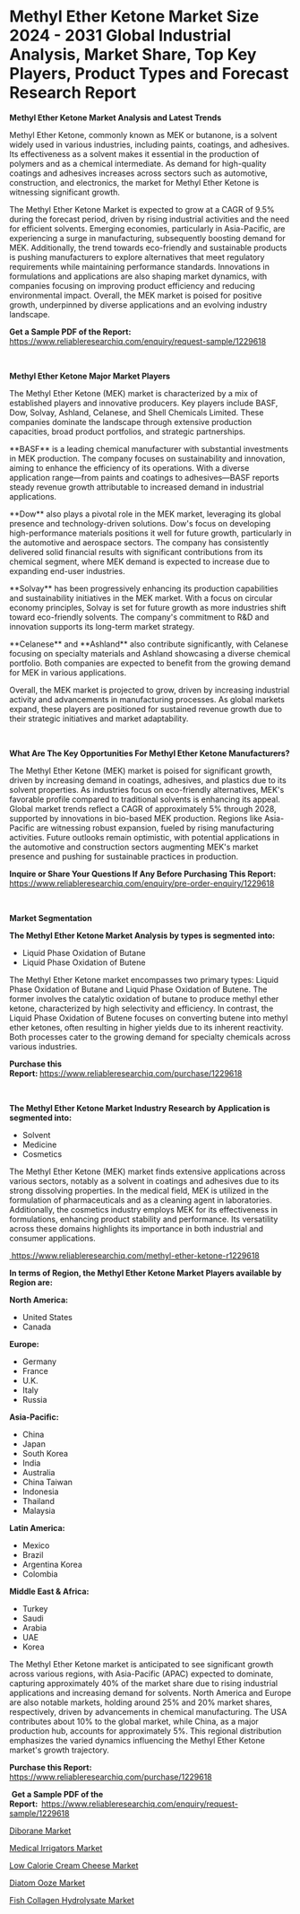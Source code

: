 <p><h1>Methyl Ether Ketone Market Size 2024 - 2031 Global Industrial Analysis, Market Share, Top Key Players, Product Types and Forecast Research Report</h1></p><p><strong>Methyl Ether Ketone Market Analysis and Latest Trends</strong></p>
<p><p>Methyl Ether Ketone, commonly known as MEK or butanone, is a solvent widely used in various industries, including paints, coatings, and adhesives. Its effectiveness as a solvent makes it essential in the production of polymers and as a chemical intermediate. As demand for high-quality coatings and adhesives increases across sectors such as automotive, construction, and electronics, the market for Methyl Ether Ketone is witnessing significant growth.</p><p>The Methyl Ether Ketone Market is expected to grow at a CAGR of 9.5% during the forecast period, driven by rising industrial activities and the need for efficient solvents. Emerging economies, particularly in Asia-Pacific, are experiencing a surge in manufacturing, subsequently boosting demand for MEK. Additionally, the trend towards eco-friendly and sustainable products is pushing manufacturers to explore alternatives that meet regulatory requirements while maintaining performance standards. Innovations in formulations and applications are also shaping market dynamics, with companies focusing on improving product efficiency and reducing environmental impact. Overall, the MEK market is poised for positive growth, underpinned by diverse applications and an evolving industry landscape.</p></p>
<p><strong>Get a Sample PDF of the Report:&nbsp;</strong> <a href="https://www.reliableresearchiq.com/enquiry/request-sample/1229618?utm_campaign=104&utm_medium=2&utm_source=Github&utm_content=ia&utm_term=10112024&utm_id=methyl-ether-ketone">https://www.reliableresearchiq.com/enquiry/request-sample/1229618</a></p>
<p>&nbsp;</p>
<p><strong>Methyl Ether Ketone Major Market Players</strong></p>
<p><p>The Methyl Ether Ketone (MEK) market is characterized by a mix of established players and innovative producers. Key players include BASF, Dow, Solvay, Ashland, Celanese, and Shell Chemicals Limited. These companies dominate the landscape through extensive production capacities, broad product portfolios, and strategic partnerships.</p><p>**BASF** is a leading chemical manufacturer with substantial investments in MEK production. The company focuses on sustainability and innovation, aiming to enhance the efficiency of its operations. With a diverse application range—from paints and coatings to adhesives—BASF reports steady revenue growth attributable to increased demand in industrial applications.</p><p>**Dow** also plays a pivotal role in the MEK market, leveraging its global presence and technology-driven solutions. Dow's focus on developing high-performance materials positions it well for future growth, particularly in the automotive and aerospace sectors. The company has consistently delivered solid financial results with significant contributions from its chemical segment, where MEK demand is expected to increase due to expanding end-user industries.</p><p>**Solvay** has been progressively enhancing its production capabilities and sustainability initiatives in the MEK market. With a focus on circular economy principles, Solvay is set for future growth as more industries shift toward eco-friendly solvents. The company's commitment to R&D and innovation supports its long-term market strategy.</p><p>**Celanese** and **Ashland** also contribute significantly, with Celanese focusing on specialty materials and Ashland showcasing a diverse chemical portfolio. Both companies are expected to benefit from the growing demand for MEK in various applications.</p><p>Overall, the MEK market is projected to grow, driven by increasing industrial activity and advancements in manufacturing processes. As global markets expand, these players are positioned for sustained revenue growth due to their strategic initiatives and market adaptability.</p></p>
<p>&nbsp;</p>
<p><strong>What Are The Key Opportunities For Methyl Ether Ketone Manufacturers?</strong></p>
<p><p>The Methyl Ether Ketone (MEK) market is poised for significant growth, driven by increasing demand in coatings, adhesives, and plastics due to its solvent properties. As industries focus on eco-friendly alternatives, MEK's favorable profile compared to traditional solvents is enhancing its appeal. Global market trends reflect a CAGR of approximately 5% through 2028, supported by innovations in bio-based MEK production. Regions like Asia-Pacific are witnessing robust expansion, fueled by rising manufacturing activities. Future outlooks remain optimistic, with potential applications in the automotive and construction sectors augmenting MEK's market presence and pushing for sustainable practices in production.</p></p>
<p><strong>Inquire or Share Your Questions If Any Before Purchasing This Report:</strong> <a href="https://www.reliableresearchiq.com/enquiry/pre-order-enquiry/1229618?utm_campaign=104&utm_medium=2&utm_source=Github&utm_content=ia&utm_term=10112024&utm_id=methyl-ether-ketone">https://www.reliableresearchiq.com/enquiry/pre-order-enquiry/1229618</a></p>
<p>&nbsp;</p>
<p><strong>Market Segmentation</strong></p>
<p><strong>The Methyl Ether Ketone Market Analysis by types is segmented into:</strong></p>
<p><ul><li>Liquid Phase Oxidation of Butane</li><li>Liquid Phase Oxidation of Butene</li></ul></p>
<p><p>The Methyl Ether Ketone market encompasses two primary types: Liquid Phase Oxidation of Butane and Liquid Phase Oxidation of Butene. The former involves the catalytic oxidation of butane to produce methyl ether ketone, characterized by high selectivity and efficiency. In contrast, the Liquid Phase Oxidation of Butene focuses on converting butene into methyl ether ketones, often resulting in higher yields due to its inherent reactivity. Both processes cater to the growing demand for specialty chemicals across various industries.</p></p>
<p><strong>Purchase this Report:&nbsp;</strong><a href="https://www.reliableresearchiq.com/purchase/1229618?utm_campaign=104&utm_medium=2&utm_source=Github&utm_content=ia&utm_term=10112024&utm_id=methyl-ether-ketone">https://www.reliableresearchiq.com/purchase/1229618</a></p>
<p>&nbsp;</p>
<p><strong>The Methyl Ether Ketone Market Industry Research by Application is segmented into:</strong></p>
<p><ul><li>Solvent</li><li>Medicine</li><li>Cosmetics</li></ul></p>
<p><p>The Methyl Ether Ketone (MEK) market finds extensive applications across various sectors, notably as a solvent in coatings and adhesives due to its strong dissolving properties. In the medical field, MEK is utilized in the formulation of pharmaceuticals and as a cleaning agent in laboratories. Additionally, the cosmetics industry employs MEK for its effectiveness in formulations, enhancing product stability and performance. Its versatility across these domains highlights its importance in both industrial and consumer applications.</p></p>
<p><a href="https://www.reliableresearchiq.com/methyl-ether-ketone-r1229618?utm_campaign=104&utm_medium=2&utm_source=Github&utm_content=ia&utm_term=10112024&utm_id=methyl-ether-ketone">&nbsp;https://www.reliableresearchiq.com/methyl-ether-ketone-r1229618</a></p>
<p><strong>In terms of Region, the Methyl Ether Ketone Market Players available by Region are:</strong></p>
<p>
    <p> <strong> North America: </strong>
        <ul>
            <li>United States</li>
            <li>Canada</li>
        </ul>
        </p> 
    <p> <strong> Europe: </strong>
        <ul>
            <li>Germany</li>
            <li>France</li>
            <li>U.K.</li>
            <li>Italy</li>
            <li>Russia</li>
        </ul>
        </p> 
    <p> <strong> Asia-Pacific: </strong>
        <ul>
            <li>China</li>
            <li>Japan</li>
            <li>South Korea</li>
            <li>India</li>
            <li>Australia</li>
            <li>China Taiwan</li>
            <li>Indonesia</li>
            <li>Thailand</li>
            <li>Malaysia</li>
        </ul>
        </p> 
    <p> <strong> Latin America: </strong>
        <ul>
            <li>Mexico</li>
            <li>Brazil</li>
            <li>Argentina Korea</li>
            <li>Colombia</li>
        </ul>
        </p> 
    <p> <strong> Middle East & Africa: </strong>
        <ul>
            <li>Turkey</li>
            <li>Saudi</li>
            <li>Arabia</li>
            <li>UAE</li>
            <li>Korea</li>
        </ul>
    </p>
    </p>
<p><p>The Methyl Ether Ketone market is anticipated to see significant growth across various regions, with Asia-Pacific (APAC) expected to dominate, capturing approximately 40% of the market share due to rising industrial applications and increasing demand for solvents. North America and Europe are also notable markets, holding around 25% and 20% market shares, respectively, driven by advancements in chemical manufacturing. The USA contributes about 10% to the global market, while China, as a major production hub, accounts for approximately 5%. This regional distribution emphasizes the varied dynamics influencing the Methyl Ether Ketone market's growth trajectory.</p></p>
<p><strong>Purchase this Report: </strong><a href="https://www.reliableresearchiq.com/purchase/1229618?utm_campaign=104&utm_medium=2&utm_source=Github&utm_content=ia&utm_term=10112024&utm_id=methyl-ether-ketone">https://www.reliableresearchiq.com/purchase/1229618</a></p>
<p>&nbsp;<strong>Get a Sample PDF of the Report:&nbsp;&nbsp;</strong><a href="https://www.reliableresearchiq.com/enquiry/request-sample/1229618?utm_campaign=104&utm_medium=2&utm_source=Github&utm_content=ia&utm_term=10112024&utm_id=methyl-ether-ketone">https://www.reliableresearchiq.com/enquiry/request-sample/1229618</a></p>
<p><strong></strong></p>
<p><p><a href="https://github.com/nekolalrclippo/Market-Research-Report-List-1/blob/main/diborane-market.md?utm_campaign=104&utm_medium=2&utm_source=Github&utm_content=ia&utm_term=10112024&utm_id=methyl-ether-ketone">Diborane Market</a></p><p><a href="https://issuu.com/reportprime-2/docs/medical-irrigators-market-size-2030_a0ff5c458f9a96?utm_campaign=104&utm_medium=2&utm_source=Github&utm_content=ia&utm_term=10112024&utm_id=methyl-ether-ketone">Medical Irrigators Market</a></p><p><a href="https://www.linkedin.com/pulse/low-calorie-cream-cheese-market-overview-forecast-2024-2031-ne29e?utm_campaign=104&utm_medium=2&utm_source=Github&utm_content=ia&utm_term=10112024&utm_id=methyl-ether-ketone">Low Calorie Cream Cheese Market</a></p><p><a href="https://www.linkedin.com/pulse/competitive-intelligence-diatom-ooze-market-key-players-strategies-apvde?utm_campaign=104&utm_medium=2&utm_source=Github&utm_content=ia&utm_term=10112024&utm_id=methyl-ether-ketone">Diatom Ooze Market</a></p><p><a href="https://github.com/halkoitweden3/Market-Research-Report-List-1/blob/main/fish-collagen-hydrolysate-market.md?utm_campaign=104&utm_medium=2&utm_source=Github&utm_content=ia&utm_term=10112024&utm_id=methyl-ether-ketone">Fish Collagen Hydrolysate Market</a></p></p>